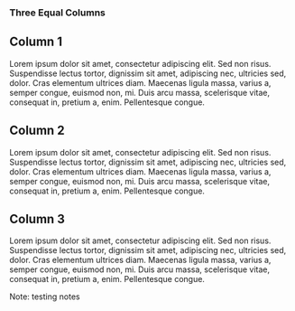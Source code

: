 
### Three Equal Columns

<div class="container">
  <div class="column3">
    <h2>Column 1</h2>
    <p>Lorem ipsum dolor sit amet, consectetur adipiscing elit. Sed non risus. Suspendisse lectus tortor, dignissim sit amet, adipiscing nec, ultricies sed, dolor. Cras elementum ultrices diam. Maecenas ligula massa, varius a, semper congue, euismod non, mi. Duis arcu massa, scelerisque vitae, consequat in, pretium a, enim. Pellentesque congue.  <p>
  </div>

  <div  class="column3">
    <h2>Column 2</h2>
    <p>Lorem ipsum dolor sit amet, consectetur adipiscing elit. Sed non risus. Suspendisse lectus tortor, dignissim sit amet, adipiscing nec, ultricies sed, dolor. Cras elementum ultrices diam. Maecenas ligula massa, varius a, semper congue, euismod non, mi. Duis arcu massa, scelerisque vitae, consequat in, pretium a, enim. Pellentesque congue.  <p>
  </div>
  
  <div  class="column3">
    <h2>Column 3</h2>
    <p>Lorem ipsum dolor sit amet, consectetur adipiscing elit. Sed non risus. Suspendisse lectus tortor, dignissim sit amet, adipiscing nec, ultricies sed, dolor. Cras elementum ultrices diam. Maecenas ligula massa, varius a, semper congue, euismod non, mi. Duis arcu massa, scelerisque vitae, consequat in, pretium a, enim. Pellentesque congue.  <p>
  </div>
</div>

<!-- Add some speaker notes -->
Note: testing notes